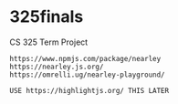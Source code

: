 # 325finals
CS 325 Term Project

```
https://www.npmjs.com/package/nearley
https://nearley.js.org/
https://omrelli.ug/nearley-playground/

USE https://highlightjs.org/ THIS LATER

```